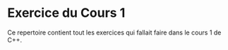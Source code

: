 # Exercice du Cours 1

Ce repertoire contient tout les exercices qui fallait faire dans le cours 1 de C++.
